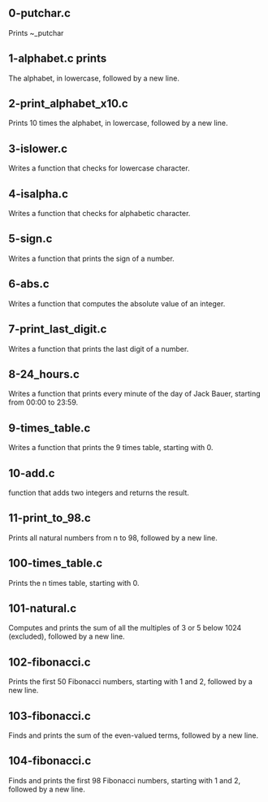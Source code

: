 ## 0-putchar.c 

Prints ~_putchar

## 1-alphabet.c prints

The alphabet, in lowercase, followed by a new line.

## 2-print_alphabet_x10.c

Prints 10 times the alphabet, in lowercase, followed by a new line.

## 3-islower.c  

Writes a function that checks for lowercase character.

## 4-isalpha.c 

Writes a function that checks for alphabetic character.

## 5-sign.c 

Writes a function that prints the sign of a number.

## 6-abs.c 

Writes a function that computes the absolute value of an integer.

## 7-print_last_digit.c 

Writes a function that prints the last digit of a number.

## 8-24_hours.c 

Writes a function that prints every minute of the day of Jack Bauer, starting from 00:00 to 23:59.

## 9-times_table.c 

Writes a function that prints the 9 times table, starting with 0.

## 10-add.c  

function that adds two integers and returns the result.

## 11-print_to_98.c  

Prints all natural numbers from n to 98, followed by a new line.

## 100-times_table.c  

Prints the n times table, starting with 0.

## 101-natural.c 

Computes and prints the sum of all the multiples of 3 or 5 below 1024 (excluded), followed by a new line.

## 102-fibonacci.c

Prints the first 50 Fibonacci numbers, starting with 1 and 2, followed by a new line.

## 103-fibonacci.c 

Finds and prints the sum of the even-valued terms, followed by a new line.

## 104-fibonacci.c 

Finds and prints the first 98 Fibonacci numbers, starting with 1 and 2, followed by a new line.
